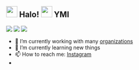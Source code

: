 <h2> <img src="https://i.pinimg.com/originals/fc/5a/20/fc5a2025b338cc8da83f50a15a1052b9.gif" width="30" /> Halo! <img src="https://user-images.githubusercontent.com/65858180/137293369-94c631b6-8a17-4256-927a-070da186734c.gif" width="30" /> YMI</h2>


<img src="https://i.pinimg.com/originals/09/27/1a/09271a5aed29c31b3a175a1b078ee18d.gif" >
<img src="https://i.pinimg.com/originals/4f/11/46/4f114629900995b72c7e92b1c1e2bf51.gif" >
<img src="https://i.pinimg.com/originals/54/e0/0d/54e00d34f2eefd58798d055090ce49e4.gif" >



- 🔭 I’m currently working with many [organizations](https://coconut.or.id/contact)
- 🌱 I’m currently learning new things
- 📫 How to reach me: [Instagram](https://www.instagram.com/yusufmarcelino01/?next=%2F)
- 
